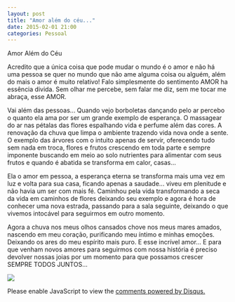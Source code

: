 ```yaml
---
layout: post
title: "Amor além do céu..."
date: 2015-02-01 21:00
categories: Pessoal
---
```


<p class="txt-post">
Amor Além do Céu

Acredito que a única coisa que pode mudar o mundo é o amor e não há uma pessoa se quer no mundo que não ame alguma coisa ou alguém, além do mais o amor é muito relativo!
Falo simplesmente do sentimento AMOR ha essência divida.
Sem olhar me percebe, sem falar me diz, sem me tocar me abraça, esse AMOR.
</p>

<p class="txt-post">
Vai além das pessoas...
Quando vejo borboletas dançando pelo ar percebo o quanto ela ama por ser um grande exemplo de esperança.
O massagear do ar nas pétalas das flores espalhando vida e perfume além das cores.
A renovação da chuva que limpa o ambiente trazendo vida nova onde a sente.
O exemplo das árvores com o intuito apenas de servir, oferecendo tudo sem nada em troca, flores e frutos crescendo em toda parte e sempre imponente buscando em meio ao solo nutrientes para alimentar com seus frutos e quando é abatida se transforma em calor, casas...
</p>

<p class="txt-post">
Ela o amor em pessoa, a esperança eterna se transforma mais uma vez em luz e volta para sua casa, ficando apenas a saudade... viveu em plenitude e não havia um ser com mais fé.
Caminhou pela vida transformando a seca da vida em caminhos de flores deixando seu exemplo e agora é hora de conhecer uma nova estrada, passando para a sala seguinte, deixando o que vivemos intocável para seguirmos em outro momento.
</p>

<p class="txt-post">
Agora a chuva nos meus olhos cansados chove nos meus mares amados, nascendo em meu coração, purificando meu íntimo e minhas emoções. Deixando os ares do meu espírito mais puro.
E esse incrível amor...
E para que venham novos amores para seguirmos com nossa história é preciso devolver nossas joias por um momento para que possamos crescer SEMPRE TODOS JUNTOS...
</p>

<img src="/public/img/posts/">

 <div id="disqus_thread"></div>
 
<script type="text/javascript">
    /* * * CONFIGURATION VARIABLES: EDIT BEFORE PASTING INTO YOUR WEBPAGE * * */
    var disqus_shortname = 'rafaeltavares'; // required: replace example with your forum shortname

    /* * * DON'T EDIT BELOW THIS LINE * * */
    (function() {
        var dsq = document.createElement('script'); dsq.type = 'text/javascript'; dsq.async = true;
        dsq.src = '//' + disqus_shortname + '.disqus.com/embed.js';
        (document.getElementsByTagName('head')[0] || document.getElementsByTagName('body')[0]).appendChild(dsq);
    })();
</script>
<noscript>Please enable JavaScript to view the <a href="https://disqus.com/?ref_noscript">comments powered by Disqus.</a></noscript>
    <script type="text/javascript">
/* * * CONFIGURATION VARIABLES: EDIT BEFORE PASTING INTO YOUR WEBPAGE * * */
var disqus_shortname = 'rafaeltavares'; // required: replace example with your forum shortname

/* * * DON'T EDIT BELOW THIS LINE * * */
(function () {
    var s = document.createElement('script'); s.async = true;
    s.type = 'text/javascript';
    s.src = '//' + disqus_shortname + '.disqus.com/count.js';
    (document.getElementsByTagName('HEAD')[0] || document.getElementsByTagName('BODY')[0]).appendChild(s);
}());
</script>